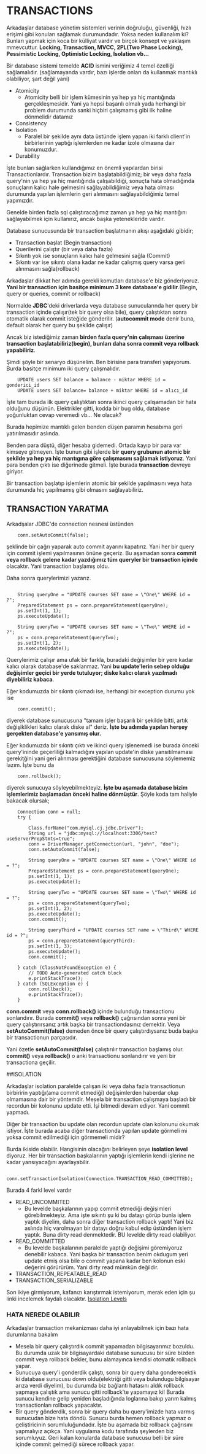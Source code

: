 # TRANSACTIONS

Arkadaşlar database yönetim sistemleri verinin doğruluğu, güvenliği, hızlı erişimi gibi konuları sağlamak durumundadır. Yoksa neden kullanalım ki?
Bunları yapmak için koca bir külliyat vardır ve birçok konsept ve yaklaşım mmevcuttur. **Locking, Transaction, MVCC, 2PL(Two Phase Locking), Pessimistic Locking, Optimistic Locking, Isolation vb...**

Bir database sistemi temelde **ACID** ismini veriğimiz 4 temel özelliği sağlamalıdır. (sağlamayanda vardır, bazı işlerde onları da kullanmak mantıklı olabiliyor, şart değil yani)

* Atomicity
    * Atomicity belli bir işlem kümesinin ya hep ya hiç mantığında gerçekleşmesidir. Yani ya hepsi başarılı olmalı yada herhangi bir problem durumunda sanki hiçbiri çalışmamış gibi ilk haline dönmelidir datamız
* Consistency
* Isolation
    * Paralel bir şekilde aynı data üstünde işlem yapan iki farklı client'in birbirlerinin yaptığı işlemlerden ne kadar izole olmasına dair konumuzdur.
* Durability

İşte bunları sağlarken kullandığımız en önemli yapılardan birisi Transactionlardır. 
Transaction bizim başlatabildiğimiz; bir veya daha fazla query'nin ya hep ya hiç mantığında çalışabildiği, sonuçta hata olmadığında sonuçların kalıcı hale gelmesini sağlayabildiğimiz veya hata olması durumunda yapılan işlemlerin geri alınmasını sağlayabildiğimiz temel yapımızdır.

Genelde birden fazla sql çalıştıracağımız zaman ya hep ya hiç mantığını sağlayabilmek için kullanırız, ancak başka yetenekleride vardır.

Database sunucusunda bir transaction başlatmanın akışı aşağıdaki gibidir;

* Transaction başlat (Begin transaction)
* Querilerini çalıştır (bir veya daha fazla)
* Sıkıntı yok ise sonuçların kalıcı hale gelmesini sağla (Commit)
* Sıkıntı var ise sıkıntı olana kadar ne kadar çalışmış query varsa geri alınmasını sağla(rollback)

Arkadaşlar dikkat her adımda gerekli komutları database'e biz gönderiyoruz. **Yani bir transaction için basitçe minimum 3 kere database'e gidilir**.(Begin, query or queries, commit or rollback)

Normalde **JDBC**'deki driverlarda veya database sunucularında her query bir transaction içinde çalışır(tek bir query olsa bile), query çalıştıktan sonra otomatik olarak commit isteğide gönderilir. (**autocommit mode** denir buna, default olarak her query bu şekilde çalışır)

Ancak biz istediğimiz zaman **birden fazla query'nin çalışması üzerine transaction başlatabiliriz(begin), bunları daha sonra commit veya rollback yapabiliriz**. 

Şimdi şöyle bir senaryo düşünelim. Ben birisine para transferi yapıyorum. Burda basitçe minimum iki query çalışmalıdır. 

```
    UPDATE users SET balance = balance - miktar WHERE id = gonderici_id
    UPDATE users SET balance= balance + miktar WHERE id = alıcı_id
```

İşte tam burada ilk query çalıştıktan sonra ikinci query çalışamadan bir hata olduğunu düşünün. Elektrikler gitti, kodda bir bug oldu, database yoğunluktan cevap veremedi vb... Ne olacak?

Burada hepimize mantıklı gelen benden düşen paramın hesabıma geri yatırılmasıdır aslında.

Benden para düştü, diğer hesaba gidemedi. Ortada kayıp bir para var kimseye gitmeyen. İşte bunun gibi işlerde **bir query grubunun atomic bir şekilde ya hep ya hiç mantıgına göre çalışmasını sağlamak istiyoruz**. Yani para benden çıktı ise diğerinede gitmeli. İşte burada **transaction** devreye giriyor.

Bir transaction başlatıp işlemlerin atomic bir şekilde yapılmasını veya hata durumunda hiç yapılmamış gibi olmasını sağlayabiliriz.

## TRANSACTION YARATMA

Arkadşalar JDBC'de connection nesnesi üstünden 

```
    conn.setAutoCommit(false);
```

şeklinde bir çağrı yaparak auto commit ayarını kapatırız. Yani her bir query için commit işlemi yapılmasının önüne geçeriz. Bu aşamadan sonra **commit veya rollback gelene kadar yazdığımız tüm queryler bir transaction içinde** olacaktır. Yani transaction başlamış oldu.

Daha sonra querylerimizi yazarız.
```

    String queryOne = "UPDATE courses SET name = \"One\" WHERE id = ?";
	PreparedStatement ps = conn.prepareStatement(queryOne);
	ps.setInt(1, 1);
	ps.executeUpdate();
	
	String queryTwo = "UPDATE courses SET name = \"Two\" WHERE id = ?";
	ps = conn.prepareStatement(queryTwo);
	ps.setInt(1, 2);
	ps.executeUpdate();
```		

Querylerimiz çalışır ama ufak bir farkla, buradaki değişimler bir yere kadar kalıcı olarak database'de saklanmaz. Yani **bu update'lerin sebep olduğu değişimler geçici bir yerde tutuluyor; diske kalıcı olarak yazılmadı diyebiliriz kabaca**.

Eğer kodumuzda bir sıkıntı çıkmadı ise, herhangi bir exception durumu yok ise 

```
    conn.commit();
```

diyerek database sunucusuna "tamam işler başarılı bir şekilde bitti, artık değişiklikleri kalıcı olarak diske al" deriz. **İşte bu adımda yapılan herşey gerçekten database'e yansımış olur.**

Eğer kodumuzda bir sıkıntı çıktı ve ikinci query işlenemedi ise burada önceki query'ininde geçerliliği kalmadığını yapılan update'in diske yansıtılmaması gerekitğini yani geri alınması gerektiğini database sunucusuna söylememiz lazım. İşte bunu da

```
    conn.rollback();
```

diyerek sunucuya söyleyebilmekteyiz. **İşte bu aşamada database bizim işlemlerimiz başlamadan önceki haline dönmüştür**. Şöyle koda tam haliyle bakacak olursak;

```
    Connection conn = null;
	try {

		Class.forName("com.mysql.cj.jdbc.Driver");
		String url = "jdbc:mysql://localhost:3306/test?useServerPrepStmts=true";
		conn = DriverManager.getConnection(url, "john", "doe");
		conn.setAutoCommit(false);
		
		String queryOne = "UPDATE courses SET name = \"One\" WHERE id = ?";
		PreparedStatement ps = conn.prepareStatement(queryOne);
		ps.setInt(1, 1);
		ps.executeUpdate();

		String queryTwo = "UPDATE courses SET name = \"Two\" WHERE id = ?";
		ps = conn.prepareStatement(queryTwo);
		ps.setInt(1, 2);
		ps.executeUpdate();
		conn.commit();
		
	    String queryThird = "UPDATE courses SET name = \"Third\" WHERE id = ?";
		ps = conn.prepareStatement(queryThird);
		ps.setInt(1, 3);
		ps.executeUpdate();
		conn.commit();

	} catch (ClassNotFoundException e) {
		// TODO Auto-generated catch block
		e.printStackTrace();
	} catch (SQLException e) {
		conn.rollback();
		e.printStackTrace();
	}  
```

**conn.commit** veya **conn.rollback()** içinde bulunduğu transactionu sonlandırır. Burada **commit()** veya **rollback()** çağrısından sonra yeni bir query çalıştırırsanız artık başka bir transactiondasınız demektir. Veya **setAutoCommit(false)** demeden önce bir query çalıştırdıysanız buda başka bir transactionun parçasıdır.

Yani özetle
**setAutoCommit(false)** çalıştırılır transaction başlamış olur.
**commit()** veya **rollback()** o anki transactionu sonlandırır ve yeni bir transactiona geçilir.

##ISOLATION

Arkadaşlar isolation paralelde çalışan iki veya daha fazla transactionun birbiririn yaptığı(ama commit etmediği) değişimlerden haberdar olup olmamasına dair bir yöntemdir. 
Mesela bir transaction çalışmaya başladı bir recordun bir kolonunu update etti. İşi bitmedi devam ediyor. Yani commit yapmadı.

Diğer bir transaction bu update olan recordun update olan kolonunu okumak istiyor. İşte burada acaba diğer transactionda yapılan update görmeli mi yoksa commit edilmediği için görmemeli midir?

Burda ikiside olabilir. Hangisinin olacağını belirleyen şeye **isolation level** diyoruz. Her bir transaction başkalarının yaptığı işlemlerin kendi işlerine ne kadar yansıyacağını ayarlayabilir.

```
    conn.setTransactionIsolation(Connection.TRANSACTION_READ_COMMITTED);
```

Burada 4 farkl level vardır
* READ_UNCOMMITED
    * Bu levelde başkalarının yapıp commit etmediği değişimleri görebilmekteyiz. Ama işte sıkıntı şu ki bu datayı görüp bunla işlem yaptık diyelim, daha sonra diğer transaction rollback yaptı! Yani biz aslında hiç varolmayan bir datayı doğru kabul edip üstünden işlem yaptık. Buna dirty read denmektedir. BU levelde dirty read olabiliyor.
* READ_COMMITTED
   * Bu levelde başkalarının paralelde yaptığı değişimi göremiyoruz denebilir kabaca. Yani başka bir transaction benim okdugum yeri update etmiş olsa bile o commit yapana kadar ben kolonun eski değerini görürürüm. Yani dirty read mümkün değildir.
* TRANSACTION_REPEATABLE_READ
* TRANSACTION_SERIALIZABLE

Son ikiye girmiyorum, kafanızı karıştırmak istemiyorum, merak eden için şu linki incelemek faydalı olacaktır. [Isolation Levels](https://www.geeksforgeeks.org/transaction-isolation-levels-dbms/)  

### HATA NEREDE OLABILIR

Arkadaşlar transaction mekanizması daha iyi anlayabilmek için bazı hata durumlarına bakalım
* Mesela bir query çalıştırdık commit yapamadan bilgisayarımız bozuldu. Bu durumda uzak bir bilgisayardaki database sunucusu bir süre bizden commit veya rollback bekler, bunu alamayınca kendisi otomatik rollback yapar.
* Sunucuya query'i gonderdik çalıştı, sonra bir query daha gonderecektik ki database sunucusu down oldu(elektriği gitti veya bulundugu bilgisayar arıza verdi diyelim), bu durumda biz bağlantı hatasını aldık rollback yapmaya çalıştık ama sunucu gitti rollback'te yapamayız ki! Burada sunucu kendine gelip yeniden başladığında loglarına bakıp yarım kalmış transactionları rollback yapacaktır.
* Bir query gönderdik, sonra bir query daha bu query'imizde hata varmış sunucudan bize hata döndü. Sunucu burda hemen rollback yapmaz o geliştiricinin sorumluluğundadır. İşte bu aşamada biz rollback çağrısını yapmalıyız açıkça. Yani uygulama kodu tarafında şeylerden biz sorumluyuz. Geri kalan konularda database sunucusu belli bir süre içinde commit gelmediği sürece rollback yapar.








